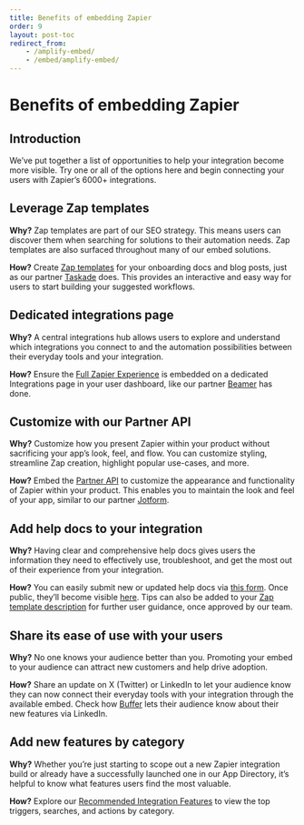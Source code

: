 ```yaml
---
title: Benefits of embedding Zapier
order: 9
layout: post-toc
redirect_from:
    - /amplify-embed/
    - /embed/amplify-embed/
---
```


# Benefits of embedding Zapier

## Introduction
We’ve put together a list of opportunities to help your integration become more visible. Try one or all of the options here and begin connecting your users with Zapier’s 6000+ integrations.

## Leverage Zap templates
**Why?** Zap templates are part of our SEO strategy. This means users can discover them when searching for solutions to their automation needs. Zap templates are also surfaced throughout many of our embed solutions.

**How?** Create [Zap templates](https://platform.zapier.com/publish/zap-templates) for your onboarding docs and blog posts, just as our partner [Taskade](https://www.taskade.com/blog/taskade-zapier-inegrations/) does. This provides an interactive and easy way for users to start building your suggested workflows.

## Dedicated integrations page
**Why?** A central integrations hub allows users to explore and understand which integrations you connect to and the automation possibilities between their everyday tools and your integration.

**How?** Ensure the [Full Zapier Experience](https://platform.zapier.com/embed/full-zapier-experience) is embedded on a dedicated Integrations page in your user dashboard, like our partner [Beamer](https://cdn.zappy.app/87c6b552218c568fa6fbe6fbd82ffb0e.png) has done.

## Customize with our Partner API
**Why?** Customize how you present Zapier within your product without sacrificing your app’s look, feel, and flow. You can customize styling, streamline Zap creation, highlight popular use-cases, and more.

**How?** Embed the [Partner API](https://platform.zapier.com/embed/partner-api) to customize the appearance and functionality of Zapier within your product. This enables you to maintain the look and feel of your app, similar to our partner [Jotform](https://cdn.zappy.app/f6091ff68c4564227e1cab1a8a171e5f.png).

## Add help docs to your integration
**Why?** Having clear and comprehensive help docs gives users the information they need to effectively use, troubleshoot, and get the most out of their experience from your integration.

**How?** You can easily submit new or updated help docs via [this form](https://form.jotform.com/202233475923352). Once public, they’ll become visible [here](https://help.zapier.com/hc/en-us). Tips can also be added to your [Zap template description](https://platform.zapier.com/publish/zap-templates#how-to-write-a-zap-template-description) for further user guidance, once approved by our team.

## Share its ease of use with your users
**Why?** No one knows your audience better than you. Promoting your embed to your audience can attract new customers and help drive adoption.

**How?** Share an update on X (Twitter) or LinkedIn to let your audience know they can now connect their everyday tools with your integration through the available embed. Check how [Buffer](https://www.linkedin.com/posts/bufferapp_automation-aficionados-our-zapier-activity-7049385771811696640-zVTA/) lets their audience know about their new features via LinkedIn.

## Add new features by category
**Why?** Whether you’re just starting to scope out a new Zapier integration build or already have a successfully launched one in our App Directory, it’s helpful to know what features users find the most valuable.

**How?** Explore our [Recommended Integration Features](https://platform.zapier.com/build/recommended-integration-features) to view the top triggers, searches, and actions by category.